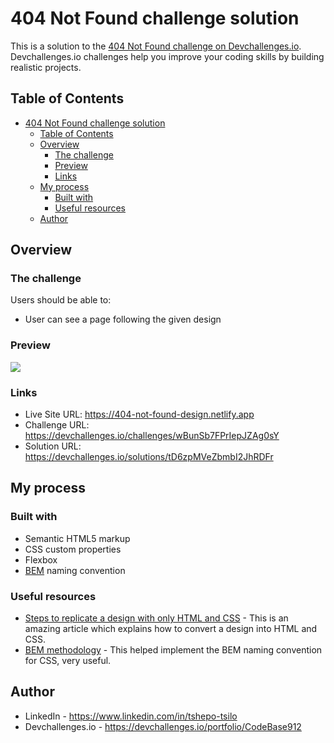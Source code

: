# 404 Not Found challenge solution

This is a solution to the <a href="https://devchallenges.io/challenges/wBunSb7FPrIepJZAg0sY" target="_blank">404 Not Found challenge on Devchallenges.io</a>. Devchallenges.io challenges help you improve your coding skills by building realistic projects.

## Table of Contents

- [404 Not Found challenge solution](#404-not-found-challenge-solution)
  - [Table of Contents](#table-of-contents)
  - [Overview](#overview)
    - [The challenge](#the-challenge)
    - [Preview](#preview)
    - [Links](#links)
  - [My process](#my-process)
    - [Built with](#built-with)
    - [Useful resources](#useful-resources)
  - [Author](#author)

## Overview

### The challenge

Users should be able to:

- User can see a page following the given design

### Preview

![](./Demo.gif)

### Links

- Live Site URL: <a href="https://404-not-found-design.netlify.app" target="_blank">https://404-not-found-design.netlify.app</a>
- Challenge URL: <a href="https://devchallenges.io/challenges/wBunSb7FPrIepJZAg0sY" target="_blank">https://devchallenges.io/challenges/wBunSb7FPrIepJZAg0sY</a>
- Solution URL: <a href="https://devchallenges.io/solutions/tD6zpMVeZbmbI2JhRDFr" target="_blank">https://devchallenges.io/solutions/tD6zpMVeZbmbI2JhRDFr</a>

## My process

### Built with

- Semantic HTML5 markup
- CSS custom properties
- Flexbox
- <a href="https://en.bem.info/methodology/" target="_blank">BEM</a> naming convention

### Useful resources

- <a href="https://devchallenges-blogs.web.app/how-to-replicate-design" target="_blank">Steps to replicate a design with only HTML and CSS</a> - This is an amazing article which explains how to convert a design into HTML and CSS.
- <a href="https://en.bem.info/methodology/" target="_blank">BEM methodology</a> - This helped implement the BEM naming convention for CSS, very useful.

## Author

- LinkedIn - <a href="https://www.linkedin.com/in/tshepo-tsilo" target="_blank">https://www.linkedin.com/in/tshepo-tsilo</a>
- Devchallenges.io - <a href="https://devchallenges.io/portfolio/CodeBase912" target="_blank">https://devchallenges.io/portfolio/CodeBase912</a>
